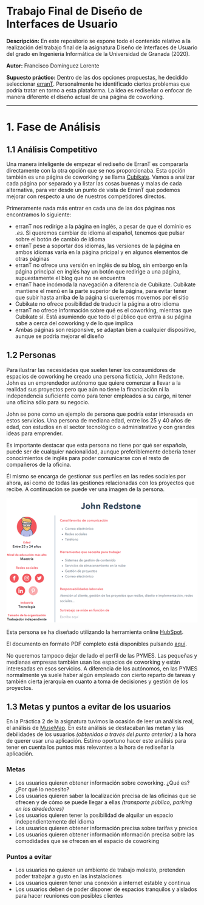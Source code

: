 # Trabajo Final de Diseño de Interfaces de Usuario
**Descripción:** En este repositorio se expone todo el contenido relativo a la realización del trabajo final de la asignatura Diseño de Interfaces de Usuario del grado en Ingeniería Informática de la Universidad de Granada (2020).

**Autor:** Francisco Domínguez Lorente

**Supuesto práctico:** Dentro de las dos opciones propuestas, he decidido seleccionar [erranT](https://www.errant.es/). Personalmente he identificado ciertos problemas que podría tratar en torno a esta plataforma. La idea es rediseñar o enfocar de manera diferente el diseño actual de una página de coworking.

-----

# 1. Fase de Análisis
## 1.1 Análisis Competitivo
Una manera inteligente de empezar el rediseño de ErranT es compararla directamente con la otra opción que se nos proporcionaba. Esta opción también es una página de coworking y se llama [Cubikate](https://cubikate.es/). Vamos a analizar cada página por separado y a listar las cosas buenas y malas de cada alternativa, para ver desde un punto de vista de ErranT qué podemos mejorar con respecto a uno de nuestros competidores directos.

Primeramente nada más entrar en cada una de las dos páginas nos encontramos lo siguiente:

* erranT nos redirige a la página en inglés, a pesar de que el dominio es *.es*. Si queremos cambiar de idioma al español, tenemos que pulsar sobre el botón de cambio de idioma
* erranT pese a soportar dos idiomas, las versiones de la página en ambos idiomas varía en la página pricipal y en algunos elementos de otras páginas
* erranT no ofrece una versión en inglés de su blog, sin embargo en la página principal en inglés hay un botón que redirige a una página, supuestamente el blog que no se encuentra
* erranT hace incómoda la navegación a diferencia de Cubikate. Cubikate mantiene el menú en la parte superior de la página, para evitar tener que subir hasta arriba de la página si queremos movernos por el sitio
* Cubikate no ofrece posibilidad de traducir la página a otro idioma
* erranT no ofrece información sobre qué es el coworking, mientras que Cubikate sí. Está asumiendo que todo el público que entra a su página sabe a cerca del coworking y de lo que implica
* Ambas páginas son responsive, se adaptan bien a cualquier dispositivo, aunque se podría mejorar el diseño

## 1.2 Personas
Para ilustrar las necesidades que suelen tener los consumidores de espacios de coworking he creado una persona ficticia, John Redstone.
John es un emprendedor autónomo que quiere comenzar a llevar a la realidad sus proyectos pero que aún no tiene la financiación ni la independencia suficiente como para tener empleados a su cargo, ni tener una oficina sólo para su negocio.

John se pone como un ejemplo de persona que podría estar interesada en estos servicios. Una persona de mediana edad, entre los 25 y 40 años de edad, con estudios en el sector tecnológico o administrativo y con grandes ideas para emprender.

Es importante destacar que esta persona no tiene por qué ser española, puede ser de cualquier nacionalidad, aunque preferiblemente debería tener conocimientos de inglés para poder comunicarse con el resto de compañeros de la oficina.

Él mismo se encarga de gestionar sus perfiles en las redes sociales por ahora, así como de todas las gestiones relacionadas con los proyectos que recibe. A continuación se puede ver una imagen de la persona.

![John_preview](https://github.com/frandominguez03/DIU20_TrabajoFinal/blob/master/img/John_preview.png)

Esta persona se ha diseñado utilizando la herramienta online [HubSpot](https://www.hubspot.es/).

El documento en formato PDF completo está disponibles pulsando [aquí](https://github.com/frandominguez03/DIU20_TrabajoFinal/blob/master/Documentos/John%20Redstone.pdf).

No queremos tampoco dejar de lado el perfil de las PYMES. Las pequeñas y medianas empresas también usan los espacios de coworking y están interesadas en esos servicios. A diferencia de los autónomos, en las PYMES normalmente ya suele haber algún empleado con cierto reparto de tareas y también cierta jerarquía en cuanto a toma de decisiones y gestión de los proyectos.

## 1.3 Metas y puntos a evitar de los usuarios
En la Práctica 2 de la asignatura tuvimos la ocasión de leer un análisis real, el análisis de [MuseMap](https://blog.prototypr.io/musemap-street-art-app-ux-case-study-9bec6a99823b). En este análisis se destacaban las metan y las debilidades de los usuarios *(obtenidas a través del punto anterior)* a la hora de querer usar una aplicación. Estimo oportuno hacer este análisis para tener en cuenta los puntos más relevantes a la hora de rediseñar la aplicación.

### Metas
* Los usuarios quieren obtener información sobre coworking. ¿Qué es? ¿Por qué lo necesito?
* Los usuarios quieren saber la localización precisa de las oficinas que se ofrecen y de cómo se puede llegar a ellas *(transporte público, parking en los alrededores)*
* Los usuarios quieren tener la posibilidad de alquilar un espacio independientemente del idioma
* Los usuarios quieren obtener información precisa sobre tarifas y precios
* Los usuarios quieren obtener información nformación precisa sobre las comodidades que se ofrecen en el espacio de coworking

### Puntos a evitar
* Los usuarios no quieren un ambiente de trabajo molesto, pretenden poder trabajar a gusto en las instalaciones
* Los usuarios quieren tener una conexión a internet estable y continua
* Los usuarios deben de poder disponer de espacios tranquilos y aislados para hacer reuniones con posibles clientes
